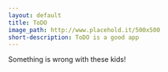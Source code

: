 ```yaml
---
layout: default
title: ToDO
image_path: http://www.placehold.it/500x500
short-description: ToDO is a good app
---
```


Something is wrong with these kids!

